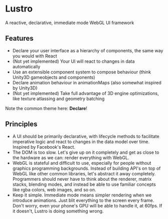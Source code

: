 # Lustro
A reactive, declarative, immediate mode WebGL UI framework

## Features

* Declare your user interface as a hierarchy of components, the same way you would with React
* (Not yet implemented) Your UI will react to changes in data automatically
* Use an extensible component system to compose behaviour (think Unity3D gameobjects and components)
* Declare animation behaviour in animationMaps (also somewhat inspired by Unity3D)
* (Not yet implemented) Take full advantage of 3D engine optimizations, like texture atlassing and geometry batching

Note the common theme here: **Declare**!

## Principles

* A UI should be primarily declarative, with lifecycle methods to facilitate imperative logic and react to changes in the data model over time. Inspired by Facebook's React.
* The DOM is too slow. Let's give up on it completely and get as close to the hardware as we can: render everything with WebGL.
* WebGL is stateful and difficult to use, especially for people without graphics programming backgrounds. Instead of building API's on top of WebGL like other common libraries, let's abstract it away completely. Programmers should never have to think about the renderer, matrix stacks, blending modes, and instead be able to use familiar concepts like rgba colors, web images, and so on.
* Keep it simple. Immediate mode means simpler rendering when we introduce animations. Just blit everything to the screen every frame. Don't worry, even your phone's GPU will be able to handle it, at 60fps. If it doesn't, Lustro is doing something wrong.
